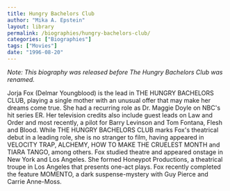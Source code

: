 ```yaml
---
title: Hungry Bachelors Club
author: "Mika A. Epstein"
layout: library
permalink: /biographies/hungry-bachelors-club/
categories: ["Biographies"]
tags: ["Movies"]
date: "1996-08-20"
---
```

*Note: This biography was released before The Hungry Bachelors Club was renamed.*

Jorja Fox (Delmar Youngblood) is the lead in THE HUNGRY BACHELORS CLUB, playing a single mother with an unusual offer that may make her dreams come true. She had a recurring role as Dr. Maggie Doyle on NBC's hit series ER. Her television credits also include guest leads on Law and Order and most recently, a pilot for Barry Levinson and Tom Fontana, Flesh and Blood. While THE HUNGRY BACHELORS CLUB marks Fox's theatrical debut in a leading role, she is no stranger to film, having appeared in VELOCITY TRAP, ALCHEMY, HOW TO MAKE THE CRUELEST MONTH and TIARA TANGO, among others. Fox studied theatre and appeared onstage in New York and Los Angeles. She formed Honeypot Productions, a theatrical troupe in Los Angeles that presents one-act plays. Fox recently completed the feature MOMENTO, a dark suspense-mystery with Guy Pierce and Carrie Anne-Moss.
